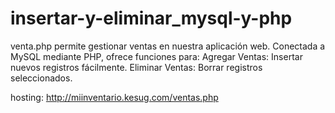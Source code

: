 # insertar-y-eliminar_mysql-y-php
venta.php permite gestionar ventas en nuestra aplicación web. Conectada a MySQL mediante PHP, ofrece funciones para:  Agregar Ventas: Insertar nuevos registros fácilmente. Eliminar Ventas: Borrar registros seleccionados. 

hosting: http://miinventario.kesug.com/ventas.php
